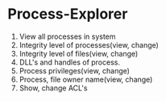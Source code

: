 # Process-Explorer

1. View all processes in system
2. Integrity level of processes(view, change)
3. Integrity level of files(view, change)
4. DLL's and handles of process.
5. Process privileges(view, change)
6. Process, file owner name(view, change)
7. Show, change ACL's
